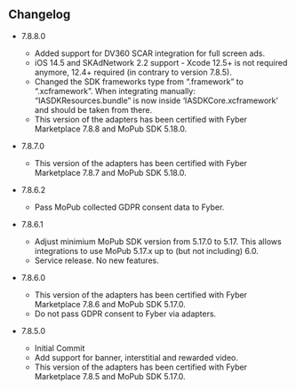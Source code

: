 ## Changelog
* 7.8.8.0
  * Added support for DV360 SCAR integration for full screen ads.
  * iOS 14.5 and SKAdNetwork 2.2 support - Xcode 12.5+ is not required anymore, 12.4+ required (in contrary to version 7.8.5).
  * Changed the SDK frameworks type from “.framework” to “.xcframework”. When integrating manually: “IASDKResources.bundle” is now inside ‘IASDKCore.xcframework’ and should be taken from there.
  * This version of the adapters has been certified with Fyber Marketplace 7.8.8 and MoPub SDK 5.18.0.

* 7.8.7.0
  * This version of the adapters has been certified with Fyber Marketplace 7.8.7 and MoPub SDK 5.18.0.
  
* 7.8.6.2
  * Pass MoPub collected GDPR consent data to Fyber.
  
* 7.8.6.1
  * Adjust minimium MoPub SDK version from 5.17.0 to 5.17. This allows integrations to use MoPub 5.17.x up to (but not including) 6.0.
  * Service release. No new features. 

* 7.8.6.0
  * This version of the adapters has been certified with Fyber Marketplace 7.8.6 and MoPub SDK 5.17.0.
  * Do not pass GDPR consent to Fyber via adapters.

* 7.8.5.0 
  * Initial Commit
  * Add support for banner, interstitial and rewarded video.
  * This version of the adapters has been certified with Fyber Marketplace 7.8.5 and MoPub SDK 5.17.0.
